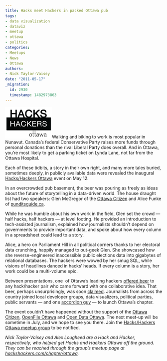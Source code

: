 ```yaml
---
title: Hacks meet Hackers in packed Ottawa pub
tags:
- data visualization
- dataviz
- meetup
- ottawa
- politics
categories:
- Meetups
- News
- Ottawa
authors:
- Nick Taylor-Vaisey
date: "2011-05-17"
_migration:
  id: 2930
  timestamp: 1482973863
---
```


![Hacks/Hackers Ottawa logo][1]Walking and biking to work is most popular in Nunavut. Canada’s federal Conservative Party raises more funds through personal donations than the rival Liberal Party does overall. And in Ottawa, you’re most likely to get a parking ticket on Lynda Lane, not far from the Ottawa Hospital.

Each of these tidbits, a story in their own right, and many more tales buried, sometimes deeply, in publicly available data were revealed the inaugural [Hacks/Hackers Ottawa][2] event on May 12.

In an overcrowded pub basement, the beer was pouring as freely as ideas about the future of storytelling in a data-driven world. The house draught list had two speakers: Glen McGregor of the [Ottawa Citizen][3] and Alice Funke of [punditsguide.ca][4].

While he was humble about his own work in the field, Glen set the crowd — half hacks, half hackers — at level footing. He provided an introduction to tech-assisted journalism, explained how journalists shouldn’t depend on governments to provide important data, and spoke about how every column in a spreadsheet could lead to a story.

Alice, a hero on Parliament Hill in all political corners thanks to her electoral data crunching, happily managed to out-geek Glen. She showcased how she reverse-engineered inaccessible public elections data into gigabytes of relational databases. The hackers were wowed by her smug SQL, while visions of headlines danced in hacks’ heads. If every column is a story, her work could be a multi-volume epic.

Between presentations, one  of Ottawa’s leading hackers [offered beer][5] to any hack/hacker pair who came forward with one collaborative idea. That beer, perhaps unsurprisingly, was soon [claimed][6]. Journalists from across the country joined local developer groups, data visualizers, political parties, public servants — and one [accordion guy][7] — to launch Ottawa’s chapter.

The event couldn’t have happened without the support of the [Ottawa Citizen][8], [OpenFile Ottawa][9] and [Open Data Ottawa][10]. The next meet-up will be sometime in July, and we hope to see you there. Join the [Hacks/Hackers Ottawa meetup group][2] to be notified.

_Nick Taylor-Vaisey and Alex Lougheed are a Hack and Hacker, respectively, who helped get Hacks and Hackers Ottawa off the ground. They can be reached through the group’s meetup page at [hackshackers.com/chapter/ottawa][11]._

 [1]: /content-images/blog/2011/05/ottawa_side.gif "Hacks/Hackers Ottawa"
 [2]: http://www.meetup.com/HacksHackersOttawa/
 [3]: http://ottawacitizen.com/
 [4]: http://punditsguide.ca/
 [5]: http://twitter.com/#!/edwardog/status/68822874810626048
 [6]: http://twitter.com/#!/alexthepuffin/status/68854013956857856
 [7]: http://www.joeydevilla.com/
 [8]: http://www.ottawacitizen.com/
 [9]: http://ottawa.openfile.ca/
 [10]: http://www.opendataottawa.ca/
 [11]: http://hackshackers.com/chapter/ottawa